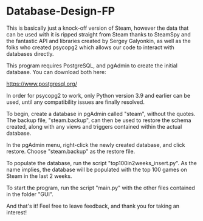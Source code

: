 # Database-Design-FP

This is basically just a knock-off version of Steam, 
however the data that can be used with it is ripped 
straight from Steam thanks to SteamSpy and the fantastic
API and libraries created by Sergey Galyonkin, as well as
the folks who created psycopg2 which allows our code to
interact with databases directly.

This program requires PostgreSQL, and pgAdmin to create
the initial database. You can download both here:

https://www.postgresql.org/

In order for psycopg2 to work, only Python version 3.9 and earlier can be used, 
until any compatibility issues are finally resolved.

To begin, create a database in pgAdmin called "steam", without the quotes.
The backup file, "steam.backup", can then be used to restore the schema created,
along with any views and triggers contained within the actual database.

In the pgAdmin menu, right-click the newly created database, and click restore.
Choose "steam.backup" as the restore file.

To populate the database, run the script "top100in2weeks_insert.py". As the name
implies, the database will be populated with the top 100 games on Steam in the 
last 2 weeks.

To start the program, run the script "main.py" with the other files contained in
the folder "GUI".

And that's it! Feel free to leave feedback, and thank you for taking an interest!


  
